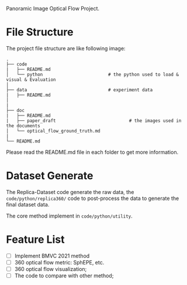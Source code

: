 Panoramic Image Optical Flow Project.

# File Structure

The project file structure are like following image:

```
.
├── code
|   ├── README.md
│   └── python                         # the python used to load & visual & Evaluation
│
├── data                               # experiment data
|   ├── README.md
│  
|
├── doc
|   ├── README.md
|   ├── paper_draft                            # the images used in the documents
│   └── optical_flow_ground_truth.md   
|
└── README.md
```

Please read the README.md file in each folder to get more information.


# Dataset Generate

The Replica-Dataset code generate the raw data, the `code/python/replica360/` code to post-process the data to generate the final dataset data.

The core method implement in `code/python/utility`.


# Feature List

- [ ] Implement BMVC 2021 method
- [ ] 360 optical flow metric: SphEPE, etc.
- [ ] 360 optical flow visualization;
- [ ] The code to compare with other method;